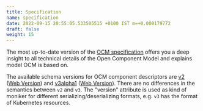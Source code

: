 ```yaml
---
title: Specification
name: specification
date: 2022-09-15 20:55:05.533505515 +0100 IST m=+0.000179772
draft: false
weight: 15
---
```


The most up-to-date version of the [OCM specification](https://github.com/open-component-model/ocm-spec/blob/main/README.md) offers you a deep insight to all technical details of the Open Component Model and explains model OCM is based on.

The available schema versions for OCM component descriptors are [v2](/schemas/component-descriptor-v2) ([Web Version](/docs/cli/spec/version-2)) and [v3alpha1](/schemas/component-descriptor-v3alpha1) ([Web Version](/docs/cli/spec/version-3)). There are no differences in the semantics between `v2` and `v3`. The "version" attribute is used as kind of moniker for different serializing/deserializing formats, e.g. `v3` has the format of Kubernetes resources.
